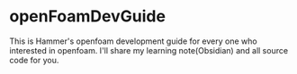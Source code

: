 # openFoamDevGuide
This is Hammer's openfoam development guide for every one who interested in openfoam.
I'll share my learning note(Obsidian) and all source code for you.